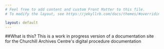```yaml
---
# Feel free to add content and custom Front Matter to this file.
# To modify the layout, see https://jekyllrb.com/docs/themes/#overriding-theme-defaults

layout: default
---
```

##What is this?
This is a work in progress version of a documentation site for the Churchill Archives Centre's digital procedure documentation